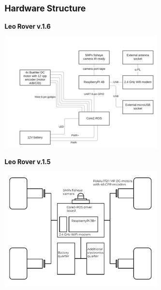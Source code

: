 # Hardware Structure

## Leo Rover v.1.6

![](../../.gitbook/assets/leo-rover-scheme.png)

## Leo Rover v.1.5

![](../../.gitbook/assets/leo-schemat.png)



